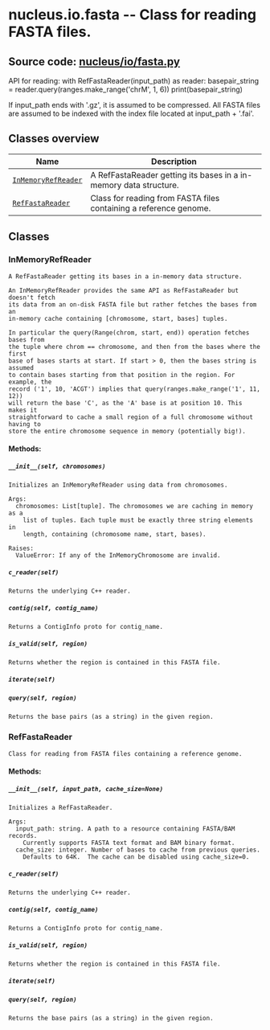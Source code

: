 # nucleus.io.fasta -- Class for reading FASTA files.
**Source code:** [nucleus/io/fasta.py](https://github.com/google/nucleus/tree/master/nucleus/io/fasta.py)
---
API for reading:
  with RefFastaReader(input_path) as reader:
    basepair_string = reader.query(ranges.make_range('chrM', 1, 6))
    print(basepair_string)

If input_path ends with '.gz', it is assumed to be compressed.  All FASTA
files are assumed to be indexed with the index file located at
input_path + '.fai'.

## Classes overview
Name | Description
-----|------------
[`InMemoryRefReader`](#inmemoryrefreader) | A RefFastaReader getting its bases in a in-memory data structure.
[`RefFastaReader`](#reffastareader) | Class for reading from FASTA files containing a reference genome.

## Classes
### InMemoryRefReader
```
A RefFastaReader getting its bases in a in-memory data structure.

An InMemoryRefReader provides the same API as RefFastaReader but doesn't fetch
its data from an on-disk FASTA file but rather fetches the bases from an
in-memory cache containing [chromosome, start, bases] tuples.

In particular the query(Range(chrom, start, end)) operation fetches bases from
the tuple where chrom == chromosome, and then from the bases where the first
base of bases starts at start. If start > 0, then the bases string is assumed
to contain bases starting from that position in the region. For example, the
record ('1', 10, 'ACGT') implies that query(ranges.make_range('1', 11, 12))
will return the base 'C', as the 'A' base is at position 10. This makes it
straightforward to cache a small region of a full chromosome without having to
store the entire chromosome sequence in memory (potentially big!).
```

#### Methods:
<a name="__init__"></a>
##### `__init__(self, chromosomes)`
```
Initializes an InMemoryRefReader using data from chromosomes.

Args:
  chromosomes: List[tuple]. The chromosomes we are caching in memory as a
    list of tuples. Each tuple must be exactly three string elements in
    length, containing (chromosome name, start, bases).

Raises:
  ValueError: If any of the InMemoryChromosome are invalid.
```

<a name="c_reader"></a>
##### `c_reader(self)`
```
Returns the underlying C++ reader.
```

<a name="contig"></a>
##### `contig(self, contig_name)`
```
Returns a ContigInfo proto for contig_name.
```

<a name="is_valid"></a>
##### `is_valid(self, region)`
```
Returns whether the region is contained in this FASTA file.
```

<a name="iterate"></a>
##### `iterate(self)`


<a name="query"></a>
##### `query(self, region)`
```
Returns the base pairs (as a string) in the given region.
```

### RefFastaReader
```
Class for reading from FASTA files containing a reference genome.
```

#### Methods:
<a name="__init__"></a>
##### `__init__(self, input_path, cache_size=None)`
```
Initializes a RefFastaReader.

Args:
  input_path: string. A path to a resource containing FASTA/BAM records.
    Currently supports FASTA text format and BAM binary format.
  cache_size: integer. Number of bases to cache from previous queries.
    Defaults to 64K.  The cache can be disabled using cache_size=0.
```

<a name="c_reader"></a>
##### `c_reader(self)`
```
Returns the underlying C++ reader.
```

<a name="contig"></a>
##### `contig(self, contig_name)`
```
Returns a ContigInfo proto for contig_name.
```

<a name="is_valid"></a>
##### `is_valid(self, region)`
```
Returns whether the region is contained in this FASTA file.
```

<a name="iterate"></a>
##### `iterate(self)`


<a name="query"></a>
##### `query(self, region)`
```
Returns the base pairs (as a string) in the given region.
```

